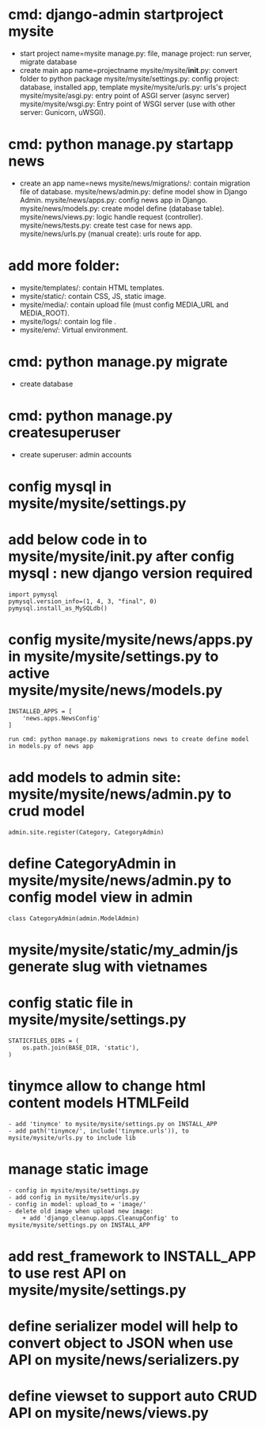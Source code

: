 # cmd: django-admin startproject mysite
- start project name=mysite
    manage.py: file, manage project: run server, migrate database
- create main app name=projectname
    mysite/mysite/__init__.py: convert folder to python package
    mysite/mysite/settings.py: config project: database, installed app, template
    mysite/mysite/urls.py: urls's project
    mysite/mysite/asgi.py: entry point of ASGI server (async server)
    mysite/mysite/wsgi.py: Entry point of WSGI server (use with other server: Gunicorn, uWSGI). 

# cmd: python manage.py startapp news
- create an app name=news
    mysite/news/migrations/: contain migration file of database.
    mysite/news/admin.py: define model show in Django Admin.
    mysite/news/apps.py: config news app in Django.
    mysite/news/models.py: create model define (database table).
    mysite/news/views.py: logic handle request (controller).\
    mysite/news/tests.py: create test case for news app.
    mysite/news/urls.py (manual create): urls route for app.

# add more folder:
- mysite/templates/: contain HTML templates.
- mysite/static/: contain CSS, JS, static image.
- mysite/media/: contain upload file (must config MEDIA_URL and MEDIA_ROOT).
- mysite/logs/: contain log file .
- mysite/env/: Virtual environment.

# cmd: python manage.py migrate
- create database

# cmd: python manage.py createsuperuser
- create superuser: admin accounts

# config mysql in mysite/mysite/settings.py

# add below code in to mysite/mysite/__init__.py after config mysql : new django version required
    import pymysql
    pymysql.version_info=(1, 4, 3, "final", 0)
    pymysql.install_as_MySQLdb()

# config mysite/mysite/news/apps.py in mysite/mysite/settings.py to active mysite/mysite/news/models.py
    INSTALLED_APPS = [
        'news.apps.NewsConfig'
    ]

    run cmd: python manage.py makemigrations news to create define model in models.py of news app

# add models to admin site: mysite/mysite/news/admin.py to crud model
    admin.site.register(Category, CategoryAdmin)

# define CategoryAdmin in mysite/mysite/news/admin.py to config model view in admin
    class CategoryAdmin(admin.ModelAdmin)

# mysite/mysite/static/my_admin/js generate slug with vietnames

# config static file in mysite/mysite/settings.py
    STATICFILES_DIRS = (
        os.path.join(BASE_DIR, 'static'),
    )

# tinymce allow to change html content models HTMLFeild
    - add 'tinymce' to mysite/mysite/settings.py on INSTALL_APP
    - add path('tinymce/', include('tinymce.urls')), to mysite/mysite/urls.py to include lib

# manage static image
    - config in mysite/mysite/settings.py
    - add config in mysite/mysite/urls.py
    - config in model: upload_to = 'image/'
    - delete old image when upload new image:
        + add 'django_cleanup.apps.CleanupConfig' to mysite/mysite/settings.py on INSTALL_APP

# add rest_framework to INSTALL_APP to use rest API on mysite/mysite/settings.py

# define serializer model will help to convert object to JSON when use API on mysite/news/serializers.py

# define viewset to support auto CRUD API on mysite/news/views.py